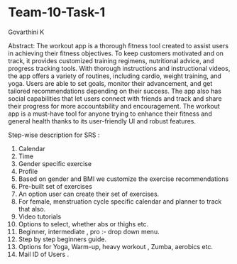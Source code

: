 # Team-10-Task-1
 Govarthini K

Abstract:
The workout app is a thorough fitness tool created to assist users in achieving their fitness objectives. To keep customers motivated and on track, it provides customized training regimens, nutritional advice, and progress tracking tools. With thorough instructions and instructional videos, the app offers a variety of routines, including cardio, weight training, and yoga. Users are able to set goals, monitor their advancement, and get tailored recommendations depending on their success. The app also has social capabilities that let users connect with friends and track and share their progress for more accountability and encouragement. The workout app is a must-have tool for anyone trying to enhance their fitness and general health thanks to its user-friendly UI and robust features.


Step-wise description for SRS :

1. Calendar
2. Time 
3. Gender specific exercise
4. Profile
5. Based on gender and BMI we customize the exercise recommendations
6. Pre-built set of exercises
7. An option user can create their set of exercises.
8. For female, menstruation cycle specific calendar and planner to track that also.
9. Video tutorials
10. Options to select, whether abs or thighs etc.
11. Beginner, intermediate , pro :- drop down menu.
12. Step by step beginners guide.
13. Options for Yoga, Warm-up, heavy workout , Zumba, aerobics etc.
14. Mail ID of Users .


